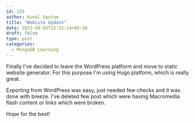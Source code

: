 ```yaml
---
id: 155
author: Kunal Gautam
title: "Website Update"
date: 2023-08-05T15:51:14+05:30
draft: false
type: post
categories:
  - MongoDB Learning
---
```


Finally I've decided to leave the WordPress platform and move to static website generator. For this purpose I'm using Hugo platform, which is really great.

Exporting from WordPress was easy, just needed few checks and it was done with breeze. I've deleted few post which were having Macromedia flash content or links which were broken.

Hope for the best!
